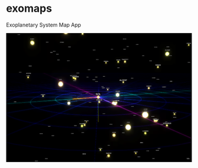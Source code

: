 # exomaps
Exoplanetary System Map App

![Image of the map](https://raw.githubusercontent.com/iontom/exomaps/master/wiki/STARMAP.png)
